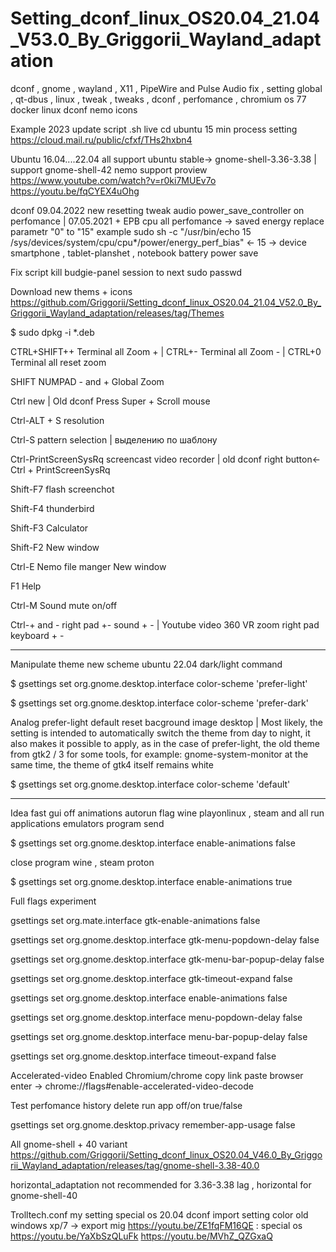 # Setting_dconf_linux_OS20.04_21.04_V53.0_By_Griggorii_Wayland_adaptation
dconf , gnome , wayland , X11 , PipeWire and Pulse Audio fix , setting global , qt-dbus , linux , tweak , tweaks , dconf , perfomance , chromium os 77 docker linux dconf nemo icons

Example 2023 update script .sh live cd ubuntu 15 min process setting https://cloud.mail.ru/public/cfxf/THs2hxbn4

Ubuntu 16.04....22.04 all support ubuntu stable-> gnome-shell-3.36-3.38 | support gnome-shell-42 nemo support proview https://www.youtube.com/watch?v=r0ki7MUEv7o https://youtu.be/fqCYEX4uOhg

dconf 09.04.2022 new resetting tweak audio power_save_controller on perfomance | 07.05.2021 + EPB cpu all perfomance -> saved energy replace parametr "0" to "15" example sudo sh -c "/usr/bin/echo 15 /sys/devices/system/cpu/cpu*/power/energy_perf_bias" <- 15 -> device smartphone , tablet-planshet , notebook battery power save

Fix script kill budgie-panel session to next sudo passwd

Download new thems + icons https://github.com/Griggorii/Setting_dconf_linux_OS20.04_21.04_V52.0_By_Griggorii_Wayland_adaptation/releases/tag/Themes

$ sudo dpkg -i *.deb

CTRL+SHIFT++ Terminal all Zoom + | CTRL+- Terminal all Zoom - | CTRL+0 Terminal all reset zoom

SHIFT NUMPAD - and + Global Zoom

Ctrl new | Old dconf Press Super + Scroll mouse

Ctrl-ALT + S resolution

Ctrl-S pattern selection | выделению по шаблону

Ctrl-PrintScreenSysRq screencast video recorder | old dconf right button<-Ctrl + PrintScreenSysRq

Shift-F7 flash screenchot

Shift-F4 thunderbird

Shift-F3 Calculator

Shift-F2 New window

Ctrl-E Nemo file manger New window

F1 Help

Ctrl-M Sound mute on/off

Ctrl-+ and - right pad +- sound + - | Youtube video 360 VR zoom right pad keyboard + -

___________________________________________________

Manipulate theme new scheme ubuntu 22.04 dark/light command

$ gsettings set org.gnome.desktop.interface color-scheme 'prefer-light'

$ gsettings set org.gnome.desktop.interface color-scheme 'prefer-dark'

Analog prefer-light default reset bacground image desktop | Most likely, the setting is intended to automatically switch the theme from day to night, it also makes it possible to apply, as in the case of prefer-light, the old theme from gtk2 / 3 for some tools, for example: gnome-system-monitor at the same time, the theme of gtk4 itself remains white

$ gsettings set org.gnome.desktop.interface color-scheme 'default'
__________________________________________________

Idea fast gui off animations autorun flag wine playonlinux , steam and all run applications emulators program send

$ gsettings set org.gnome.desktop.interface enable-animations false

close program wine , steam proton

$ gsettings set org.gnome.desktop.interface enable-animations true

Full flags experiment

gsettings set org.mate.interface gtk-enable-animations false

gsettings set org.gnome.desktop.interface gtk-menu-popdown-delay false

gsettings set org.gnome.desktop.interface gtk-menu-bar-popup-delay false

gsettings set org.gnome.desktop.interface gtk-timeout-expand false

gsettings set org.gnome.desktop.interface enable-animations false

gsettings set org.gnome.desktop.interface menu-popdown-delay false

gsettings set org.gnome.desktop.interface menu-bar-popup-delay false

gsettings set org.gnome.desktop.interface timeout-expand false

Accelerated-video Enabled Chromium/chrome copy link paste browser enter -> chrome://flags#enable-accelerated-video-decode

Test perfomance history delete run app off/on true/false

gsettings set org.gnome.desktop.privacy remember-app-usage false

All gnome-shell + 40 variant https://github.com/Griggorii/Setting_dconf_linux_OS20.04_V46.0_By_Griggorii_Wayland_adaptation/releases/tag/gnome-shell-3.38-40.0

horizontal_adaptation not recommended for 3.36-3.38 lag , horizontal for gnome-shell-40

Trolltech.conf my setting special os 20.04 dconf import setting color old windows xp/7 -> export mig https://youtu.be/ZE1fqFM16QE : special os https://youtu.be/YaXbSzQLuFk https://youtu.be/MVhZ_QZGxaQ

